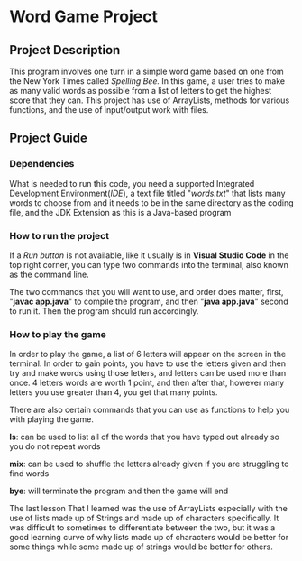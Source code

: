 
# Word Game Project  

## Project Description  

This program involves one turn in a simple word game based on one from the New York Times
called *Spelling Bee.* In this game, a user tries to make as many valid words as possible from a list of letters 
to get the highest score that they can. This project has use of ArrayLists, methods for various functions, and the use
of input/output work with files.

## Project Guide

### Dependencies  

What is needed to run this code, you need a supported Integrated Development Environment(*IDE*), a text file
titled "*words.txt*" that lists many words to choose from and it needs to be in the same directory as the coding file, and the JDK Extension as this is a Java-based program

### How to run the project  

If a *Run button* is not available, like it usually is in **Visual Studio Code** in the top right corner, 
you can type two commands into the terminal, also known as the command line.

The two commands that you will want to use, and order does matter, first, "**javac app.java**" to compile the program, and then "**java app.java**" second to run it.
Then the program should run accordingly.

### How to play the game  

In order to play the game, a list of 6 letters will appear on the screen in the terminal. In order to gain points, you have to use the
letters given and then try and make words using those letters, and letters can be used more than once. 4 letters words are worth 1 point, 
and then after that, however many letters you use greater than 4, you get that many points.

There are also certain commands that you can use as functions to help you with playing the game.

**ls**: can be used to list all of the words that you have typed out already so you do not repeat words

**mix**: can be used to shuffle the letters already given if you are struggling to find words

**bye**: will terminate the program and then the game will end


The last lesson That I learned was the use of ArrayLists especially with the use of lists made up of Strings and made up of characters specifically. It was difficult to 
sometimes to differentiate between the two, but it was a good learning curve of why lists made up of characters would be better for some things while some made up 
of strings would be better for others.
